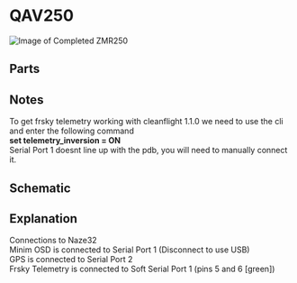 # QAV250  
![Image of Completed ZMR250](https://github.com/nullydragon/ZMR250/blob/master/Titan/Images/20151228_0787.png)

## Parts  

## Notes
To get frsky telemetry working with cleanflight 1.1.0 we need to use the cli and enter the following command  
    **set telemetry_inversion = ON**  
    Serial Port 1 doesnt line up with the pdb, you will need to manually connect it.

## Schematic  

## Explanation  
  Connections to Naze32  
  Minim OSD is connected to Serial Port 1 (Disconnect to use USB)  
  GPS is connected to Serial Port 2  
  Frsky Telemetry is connected to Soft Serial Port 1 (pins 5 and 6 [green])  
  

